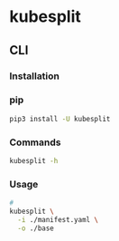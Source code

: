 # kubesplit

## CLI

### Installation

### pip

```sh
pip3 install -U kubesplit
```

### Commands

```sh
kubesplit -h
```

### Usage

```sh
#
kubesplit \
  -i ./manifest.yaml \
  -o ./base
```
